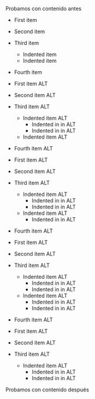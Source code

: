 Probamos con contenido antes

- First item
- Second item
- Third item
    - Indented item
    - Indented item
- Fourth item

- First item ALT
- Second item ALT
- Third item ALT
    - Indented item ALT
        - Indented in in ALT
        - Indented in in ALT
    - Indented item ALT
- Fourth item ALT

- First item ALT
- Second item ALT
- Third item ALT
    - Indented item ALT
        - Indented in in ALT
        - Indented in in ALT
    - Indented item ALT
        - Indented in in ALT
- Fourth item ALT

- First item ALT
- Second item ALT
- Third item ALT
    - Indented item ALT
        - Indented in in ALT
        - Indented in in ALT
    - Indented item ALT
        - Indented in in ALT
        - Indented in in ALT
- Fourth item ALT

- First item ALT
- Second item ALT
- Third item ALT
    - Indented item ALT
        - Indented in in ALT
        - Indented in in ALT

Probamos con contenido después